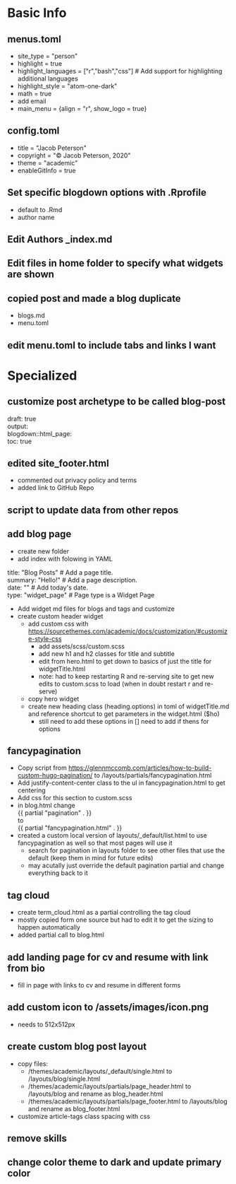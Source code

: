 # Basic Info

## menus.toml

* site_type = "person"
* highlight = true
* highlight_languages = ["r","bash","css"]  # Add support for highlighting additional languages
* highlight_style = "atom-one-dark"
* math = true
* add email
* main_menu = {align = "r", show_logo = true}

## config.toml

* title = "Jacob Peterson"
* copyright = "&copy; Jacob Peterson, 2020"
* theme = "academic"
* enableGitInfo = true

## Set specific blogdown options with .Rprofile
* default to .Rmd
* author name

## Edit Authors \_index.md

## Edit files in home folder to specify what widgets are shown

## copied post and made a blog duplicate
* blogs.md
* menu.toml

## edit menu.toml to include tabs and links I want

# Specialized

## customize post archetype to be called blog-post

draft: true  
output:  
  blogdown::html_page:  
    toc: true


## edited site_footer.html
*	commented out privacy policy and terms
* added link to GitHub Repo

## script to update data from other repos

## add blog page
* create new folder
* add index with folowing in YAML

title: "Blog Posts"  # Add a page title.  
summary: "Hello!"  # Add a page description.  
date: ""  # Add today's date.  
type: "widget_page"  # Page type is a Widget Page  

* Add widget md files for blogs and tags and customize
* create custom header widget
  - add custom css with https://sourcethemes.com/academic/docs/customization/#customize-style-css
    - add assets/scss/custom.scss
    - add new h1 and h2 classes for title and subtitle
    - edit from hero.html to get down to basics of just the title for widgetTitle.html
    - note: had to keep restarting R and re-serving site to get new edits to custom.scss to load (when in doubt restart r and re-serve)
  - copy hero widget
  - create new heading class (heading.options) in toml of widgetTitle.md and reference shortcut to get parameters in the widget.html ($ho)
    - still need to add these options in
  [] need to add if thens for options


## fancypagination
* Copy script from https://glennmccomb.com/articles/how-to-build-custom-hugo-pagination/ to /layouts/partials/fancypagination.html
* Add justify-content-center class to the ul in fancypagination.html to get centering
* Add css for this section to custom.scss
* in blog.html change  
{{ partial "pagination" . }}  
to  
{{ partial "fancypagination.html" . }}  
* created a custom local version of layouts/\_default/list.html to use fancypagination as well so that most pages will use it
  - search for pagination in layouts folder to see other files that use the default (keep them in mind for future edits)
  - may acutally just override the default pagination partial and change everything back to it

## tag cloud
* create term_cloud.html as a partial controlling the tag cloud
* mostly copied form one source but had to edit it to get the sizing to happen automatically
* added partial call to blog.html

## add landing page for cv and resume with link from bio
* fill in page with links to cv and resume in different forms

## add custom icon to /assets/images/icon.png
* needs to 512x512px

## create custom blog post layout
* copy files: 
  - /themes/academic/layouts/\_default/single.html to /layouts/blog/single.html
  - /themes/academic/layouts/partials/page_header.html to /layouts/blog and rename as blog_header.html
  - /themes/academic/layouts/partials/page_footer.html to /layouts/blog and rename as blog_footer.html
* customize article-tags class spacing with css

## remove skills

## change color theme to dark and update primary color

